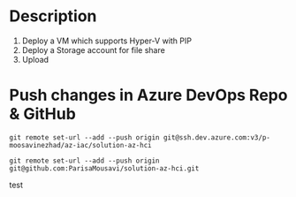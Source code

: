 # Description

1. Deploy a VM which supports Hyper-V with PIP
2. Deploy a Storage account for file share
3. Upload 


# Push changes in Azure DevOps Repo & GitHub
```
git remote set-url --add --push origin git@ssh.dev.azure.com:v3/p-moosavinezhad/az-iac/solution-az-hci

git remote set-url --add --push origin git@github.com:ParisaMousavi/solution-az-hci.git
```

test